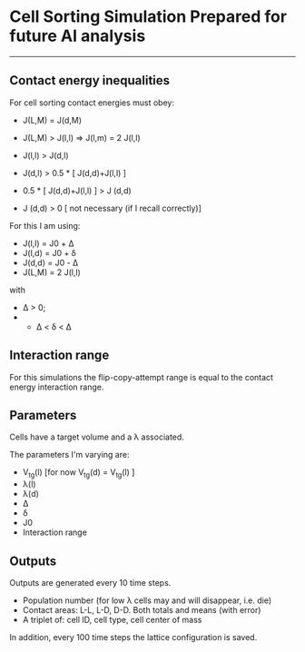 # Cell Sorting Simulation Prepared for future AI analysis #

----------


## Contact energy inequalities ##

For cell sorting contact energies must obey:

* J(L,M) = J(d,M)

* J(L,M) > J(l,l)  => J(l,m) = 2 J(l,l)

* J(l,l) > J(d,l)

* J(d,l) > 0.5 * [ J(d,d)+J(l,l) ] 

* 0.5 * [ J(d,d)+J(l,l) ] > J (d,d)  

* J (d,d) > 0 [ not necessary (if I recall correctly)]

For this I am using:

- J(l,l) = J0 + &Delta;
- J(l,d) = J0 + &delta;
- J(d,d) = J0 - &Delta;
- J(L,M) = 2 J(l,l)

with

- &Delta; > 0; 
- - &Delta; < &delta; <  &Delta;

## Interaction range ##

For this simulations the flip-copy-attempt range is equal to 
the contact energy interaction range.

## Parameters ##

Cells have a target volume and a &lambda; associated.

The parameters I'm varying are:

- V<sub>tg</sub>(l) [for now V<sub>tg</sub>(d) = 
V<sub>tg</sub>(l) ]
- &lambda;(l)
- &lambda;(d)
- &Delta;
- &delta;
- J0
- Interaction range

## Outputs ##

Outputs are generated every 10 time steps. 

- Population number (for low &lambda; cells may and will 
disappear, i.e. die)
- Contact areas: L-L, L-D, D-D. Both totals and means (with error)
- A triplet of: cell ID, cell type, cell center of mass

In addition, every 100 time steps the lattice configuration is saved. 